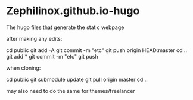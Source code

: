 # Zephilinox.github.io-hugo
The hugo files that generate the static webpage

after making any edits:

cd public
git add -A
git commit -m "etc"
git push origin HEAD:master
cd ..
git add *
git commit -m "etc"
git push

when cloning:

cd public
git submodule update
git pull origin master
cd ..

may also need to do the same for themes/freelancer




